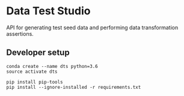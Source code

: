 # Data Test Studio

API for generating test seed data and performing data transformation assertions.

## Developer setup

    conda create --name dts python=3.6
    source activate dts

    pip install pip-tools
    pip install --ignore-installed -r requirements.txt
